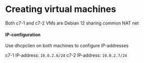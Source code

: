 # Creating virtual machines
Both c7-1 and c7-2 VMs are Debian 12 sharing common NAT net

#### IP-configuration
Use dhcpclien on both machines to configure IP-addresses

c7-1 IP-address: `10.0.2.6/24`
c7-2 IP-address: `10.0.2.7/24`

